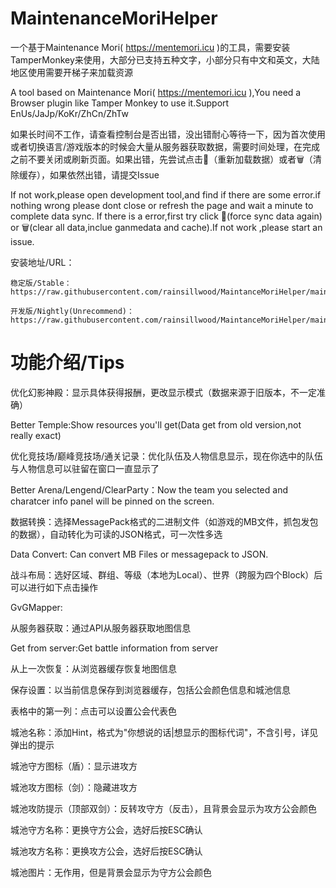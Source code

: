 # MaintenanceMoriHelper
 
 一个基于Maintenance Mori( https://mentemori.icu )的工具，需要安装TamperMonkey来使用，大部分已支持五种文字，小部分只有中文和英文，大陆地区使用需要开梯子来加载资源
 
 A tool based on Maintenance Mori( https://mentemori.icu ),You need a Browser plugin like Tamper Monkey to use it.Support EnUs/JaJp/KoKr/ZhCn/ZhTw

 如果长时间不工作，请查看控制台是否出错，没出错耐心等待一下，因为首次使用或者切换语言/游戏版本的时候会大量从服务器获取数据，需要时间处理，在完成之前不要关闭或刷新页面。如果出错，先尝试点击🔄（重新加载数据）或者🗑️（清除缓存），如果依然出错，请提交Issue

 If not work,please open development tool,and find if there are some error.if nothing wrong please dont close or refresh the page and wait a minute to complete data sync. If there is a error,first try click 🔄(force sync data again) or 🗑️(clear all data,inclue ganmedata and cache).If not work ,please start an issue.

 安装地址/URL：
 
    稳定版/Stable：https://raw.githubusercontent.com/rainsillwood/MaintanceMoriHelper/main/dist/MaintanceMoriHelper.user.js
    
    开发版/Nightly(Unrecommend)：https://raw.githubusercontent.com/rainsillwood/MaintanceMoriHelper/main/extend/MaintanceMoriHelper.user.js

# 功能介绍/Tips
 优化幻影神殿：显示具体获得报酬，更改显示模式（数据来源于旧版本，不一定准确）
 
 Better Temple:Show resources you'll get(Data get from old version,not really exact)

 优化竞技场/巅峰竞技场/通关记录：优化队伍及人物信息显示，现在你选中的队伍与人物信息可以驻留在窗口一直显示了

 Better Arena/Lengend/ClearParty：Now the team you selected and charatcer info panel will be pinned on the screen.

 数据转换：选择MessagePack格式的二进制文件（如游戏的MB文件，抓包发包的数据），自动转化为可读的JSON格式，可一次性多选

 Data Convert: Can convert MB Files or messagepack to JSON.
 
 战斗布局：选好区域、群组、等级（本地为Local）、世界（跨服为四个Block）后可以进行如下点击操作

 GvGMapper:
 
   从服务器获取：通过API从服务器获取地图信息

   Get from server:Get battle information from server
   
   从上一次恢复：从浏览器缓存恢复地图信息

   

   保存设置：以当前信息保存到浏览器缓存，包括公会颜色信息和城池信息

   表格中的第一列：点击可以设置公会代表色

   城池名称：添加Hint，格式为"你想说的话|想显示的图标代词"，不含引号，详见弹出的提示

   城池守方图标（盾）：显示进攻方

   城池攻方图标（剑）：隐藏进攻方

   城池攻防提示（顶部双剑）：反转攻守方（反击），且背景会显示为攻方公会颜色

   城池守方名称：更换守方公会，选好后按ESC确认

   城池攻方名称：更换攻方公会，选好后按ESC确认

   城池图片：无作用，但是背景会显示为守方公会颜色
